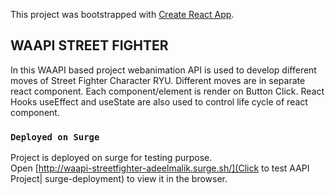 This project was bootstrapped with [Create React App](https://github.com/facebook/create-react-app).

## WAAPI STREET FIGHTER

In this WAAPI based project webanimation API is used to develop different moves of Street Fighter Character RYU. Different moves are in separate react component. Each component/element is render on Button Click. React Hooks useEffect and useState are also used to control life cycle of react component. 

### `Deployed on Surge`

Project is deployed on surge for testing purpose.<br />
Open [http://waapi-streetfighter-adeelmalik.surge.sh/](Click to test AAPI Project| surge-deployment) to view it in the browser.

